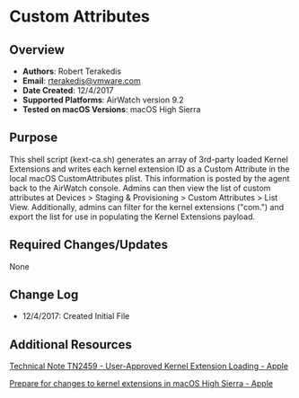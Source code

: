 # Custom Attributes

## Overview
- **Authors**: Robert Terakedis
- **Email**: rterakedis@vmware.com
- **Date Created**: 12/4/2017
- **Supported Platforms**: AirWatch version 9.2
- **Tested on macOS Versions**: macOS High Sierra

## Purpose
This shell script (kext-ca.sh) generates an array of 3rd-party loaded Kernel Extensions and writes each kernel extension ID as a Custom Attribute in the local macOS CustomAttributes plist.   This information is posted by the agent back to the AirWatch console.   Admins can then view the list of custom attributes at Devices > Staging & Provisioning > Custom Attributes > List View.   Additionally, admins can filter for the kernel extensions ("com.") and export the list for use in populating the Kernel Extensions payload.

## Required Changes/Updates
None

## Change Log
- 12/4/2017: Created Initial File



## Additional Resources
[Technical Note TN2459 - User-Approved Kernel Extension Loading - Apple](https://developer.apple.com/library/content/technotes/tn2459/_index.html)

[Prepare for changes to kernel extensions in macOS High Sierra - Apple](https://support.apple.com/en-us/HT208019)

